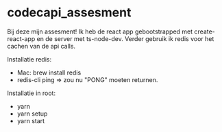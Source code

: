 # codecapi_assesment
Bij deze mijn assesment! Ik heb de react app gebootstrapped met create-react-app en de server met ts-node-dev. Verder gebruik ik redis voor het cachen van de api calls. 

Installatie redis:
- Mac: brew install redis
- redis-cli ping => zou nu "PONG" moeten returnen.
 
Installatie in root:
- yarn
- yarn setup
- yarn start